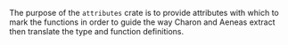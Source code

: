 The purpose of the `attributes` crate is to provide attributes with which
to mark the functions in order to guide the way Charon and Aeneas extract
then translate the type and function definitions.
